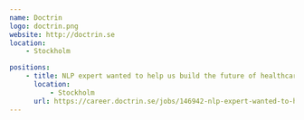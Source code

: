 ```yaml
---
name: Doctrin
logo: doctrin.png
website: http://doctrin.se
location:
    - Stockholm

positions:
    - title: NLP expert wanted to help us build the future of healthcare
      location:
          - Stockholm
      url: https://career.doctrin.se/jobs/146942-nlp-expert-wanted-to-help-us-build-the-future-of-healthcare
---
```

